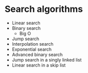 # Search algorithms

- Linear search
- Binary search
  - Big O
- Jump search
- Interpolation search
- Exponential search
- Advanced binary search
- Jump search in a singly linked list
- Linear search in a skip list
